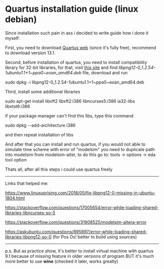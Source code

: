 # Quartus installation guide (linux debian)

Since installation such pain in ass i decided to write guide how i done it myself:

First, you need to download [Quartus web](https://www.intel.com/content/www/us/en/software-kit/711790/intel-quartus-ii-web-edition-design-software-version-13-0sp1-for-linux.html) (since it's fully free),
recommend to download version 13.1.

Second, before installation of quartus, you need to install compatibility library for 32-bit libraries, for that, visit [this site](http://ppa.launchpad.net/linuxuprising/libpng12/ubuntu/pool/main/libp/libpng/) and find *libpng12-0_1.2.54-1ubuntu1.1+1~ppa0~eoan_amd64.deb* file, download and run

  sudo dpkg -i libpng12-0_1.2.54-1ubuntu1.1+1~ppa0~eoan_amd64.deb

Third, install some additional libraries

  sudo apt-get install libxft2 libxft2:i386 libncurses5:i386 ia32-libs libxtst6:i386

if your package manager can't find this libs, type this command

  sudo dpkg --add-architecture i386

and then repeat installation of libs

And after that you can install and run quartus, if you would not able to simulate time scheme with error of "modelsim" you need to duplicate path into modelsim from modelsim-alter, to do this go to: 
tools ->  options -> eda tool option

Thats all, after all this steps i could use quartus freely

---

Links that helped me:

https://www.linuxuprising.com/2018/05/fix-libpng12-0-missing-in-ubuntu-1804.html

https://stackoverflow.com/questions/17005654/error-while-loading-shared-libraries-libncurses-so-5

https://stackoverflow.com/questions/31908525/modelsim-altera-error

https://askubuntu.com/questions/895897/error-while-loading-shared-libraries-libpng12-so-0 (for Pos Os! better to build using sources)

---

p.s. But as practice show, it's better to install virtual machine with quartus 9.1 because of missing feature in older versions of program
BUT it's much more better to use **wine** (checked it later, works greatly)
